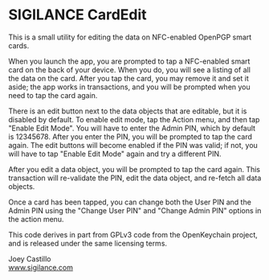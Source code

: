 # SIGILANCE CardEdit

This is a small utility for editing the data on NFC-enabled OpenPGP smart cards.

When you launch the app, you are prompted to tap a NFC-enabled smart card on the back of your device. When you do, you will see a listing of all the data on the card. After you tap the card, you may remove it and set it aside; the app works in transactions, and you will be prompted when you need to tap the card again. 

There is an edit button next to the data objects that are editable, but it is disabled by default. To enable edit mode, tap the Action menu, and then tap "Enable Edit Mode". You will have to enter the Admin PIN, which by default is 12345678. After you enter the PIN, you will be prompted to tap the card again. The edit buttons will become enabled if the PIN was valid; if not, you will have to tap "Enable Edit Mode" again and try a different PIN.

After you edit a data object, you will be prompted to tap the card again. This transaction will re-validate the PIN, edit the data object, and re-fetch all data objects.

Once a card has been tapped, you can change both the User PIN and the Admin PIN using the "Change User PIN" and "Change Admin PIN" options in the action menu.

This code derives in part from GPLv3 code from the OpenKeychain project, and is released under the same licensing terms. 

Joey Castillo  
www.sigilance.com
